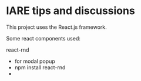 # IARE tips and discussions

This project uses the React.js framework.

Some react components used:

react-rnd 
* for modal popup
* npm install react-rnd
* 